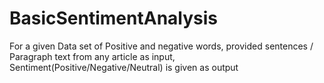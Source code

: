 # BasicSentimentAnalysis
For a given Data set of Positive and negative words, provided sentences / Paragraph text from any article as input, Sentiment(Positive/Negative/Neutral) is given as output
